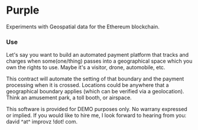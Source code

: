 # Purple
Experiments with Geospatial data for the Ethereum blockchain.

### Use 
Let's say you want to build an automated payment platform that tracks and charges when some(one/thing) passes into a 
geographical space which you own the rights to use. Maybe it's a visitor, drone, automobile, etc.

This contract will automate the setting of that boundary and the payment processing when it is crossed. Locations could be anywhere
that a geographical boundary applies (which can be verified via a geolocation). Think an amusement park, a toll booth, or airspace.

This software is provided for DEMO purposes only. No warrany expressed or implied. 
If you would like to hire me, I look forward to hearing from you: david ^at^ improvz !dot! com.
